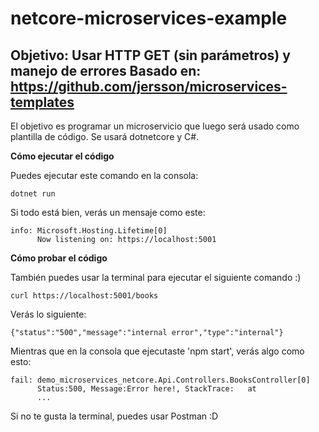 # netcore-microservices-example
Objetivo: Usar HTTP GET (sin parámetros) y manejo de errores
Basado en: https://github.com/jersson/microservices-templates
---
El objetivo es programar un microservicio que luego será usado como plantilla de código. Se usará dotnetcore y C#.

**Cómo ejecutar el código** </br>

Puedes ejecutar este comando en la consola:
```
dotnet run
```
Si todo está bien, verás un mensaje como este:
```
info: Microsoft.Hosting.Lifetime[0]
      Now listening on: https://localhost:5001
```

**Cómo probar el código** </br>

También puedes usar la terminal para ejecutar el siguiente comando :)

```
curl https://localhost:5001/books
```

Verás lo siguiente:

```
{"status":"500","message":"internal error","type":"internal"}
```

Mientras que en la consola que ejecutaste 'npm start', verás algo como esto:
```
fail: demo_microservices_netcore.Api.Controllers.BooksController[0]
      Status:500, Message:Error here!, StackTrace:   at 
      ...
```

Si no te gusta la terminal, puedes usar Postman :D